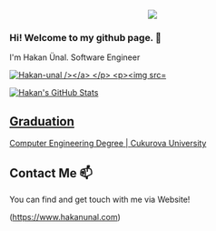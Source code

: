 <div align="center" style="margin: 20px">
  <img src="https://www.macleans.ca/wp-content/uploads/2019/11/BABY-YODA-MANDALORIAN-NOV19-810x445.jpg">
</div>

### Hi! Welcome to my github page. 👋


I'm Hakan Ünal. Software Engineer

<p align="left"> <a href="https://github.com/ryo-ma/github-profile-trophy"><img src="https://github-profile-trophy.vercel.app/?username=Hakan-unal" alt="Hakan-unal /></a> </p>


![Profile Views](https://komarev.com/ghpvc/?username=Hakan-unal)

![Hakan's GitHub Stats](https://github-readme-stats.vercel.app/api?username=Hakan-unal&show_icons=true)

## Graduation

Computer Engineering Degree |  [Cukurova University](https://www.cu.edu.tr/)




## Contact Me 📫

You can find and get touch with me via Website!

(https://www.hakanunal.com)
